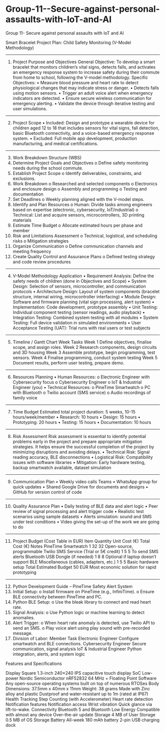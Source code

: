# Group-11--Secure-against-personal-assaults-with-IoT-and-AI
Group 11- Secure against personal assaults with IoT and AI

Smart Bracelet Project Plan: Child Safety Monitoring (V-Model Methodology)
________________________________________
1. Project Purpose and Objectives
General Objective: To develop a smart bracelet that monitors children’s vital signs, detects falls, and activates an emergency response system to increase safety during their commute from home to school, following the V-model methodology.
Specific Objectives:
•	Measure blood pressure and heart rate to detect physiological changes that may indicate stress or danger.
•	Detects falls using motion sensors.
•	Trigger an adult voice alert when emergency indicators are detected.
•	Ensure secure wireless communication for emergency alerting.
•	Validate the device through iterative testing and user simulations.
________________________________________
2. Project Scope
•	Included: Design and prototype a wearable device for children aged 12 to 18 that includes sensors for vital signs, fall detection, basic Bluetooth connectivity, and a voice-based emergency response system.
•	Excluded: Full mobile app development, production manufacturing, and medical certifications.
________________________________________
3. Work Breakdown Structure (WBS)
1.	Determine Project Goals and Objectives
o	Define safety monitoring needs during the school commute.
2.	Establish Project Scope
o	Identify deliverables, constraints, and exclusions.
3.	Work Breakdown
o	Researched and selected components
o	Electronics and enclosure design
o	Assembly and programming
o	Testing and documentation
4.	Set Deadlines
o	Weekly planning aligned with the V-model steps.
5.	Identify and Plan Resources
o	Human: Divide tasks among engineers based on expertise (electronic, cybersecurity, IoT/industrial)
o	Technical: List and acquire sensors, microcontrollers, 3D printing materials
6.	Estimate Time Budget
o	Allocate estimated hours per phase and member
7.	Risk and Limitations Assessment
o	Technical, logistical, and scheduling risks
o	Mitigation strategies
8.	Organize Communication
o	Define communication channels and meeting frequency
9.	Create Quality Control and Assurance Plans
o	Defined testing strategy and code review procedures
________________________________________
4. V-Model Methodology Application
•	Requirement Analysis: Define the safety needs of children (done in Objectives and Scope)
•	System Design: Selection of sensors, microcontroller, and communication protocols
•	Architecture Design: Layout of system components (bracelet structure, internal wiring, microcontroller interfacing)
•	Module Design: Software and firmware planning (vital sign processing, alert system)
•	Implementation: Code development, prototype assembly
•	Unit Testing: Individual component testing (sensor readings, audio playback)
•	Integration Testing: Combined system testing with all modules
•	System Testing: Full device validation in simulated environments
•	User Acceptance Testing (UAT): Trial runs with real users or test subjects
________________________________________
5. Timeline / Gantt Chart
Week	Tasks
Week 1	Define objectives, finalise scope, and assign roles.
Week 2	Research components, design circuits and 3D housing
Week 3	Assemble prototype, begin programming, test sensors.
Week 4	Finalise programming, conduct system testing
Week 5	Document results, perform user testing, prepare demo.
________________________________________
6. Resources Planning
•	Human Resources:
o	Electronic Engineer with Cybersecurity focus
o	Cybersecurity Engineer
o	IoT & Industrial Engineer (you)
•	Technical Resources:
o	PineTime Smartwatch
o	PC with Bluetooth
o	Twilio account (SMS service)
o	Audio recordings of family voice
________________________________________
7. Time Budget Estimated total project duration: 5 weeks, 10-15 hours/week/member
•	Research: 10 hours
•	Design: 15 hours
•	Prototyping: 20 hours
•	Testing: 15 hours
•	Documentation: 10 hours
________________________________________
8. Risk Assessment
Risk assessment is essential to identify potential problems early in the project and prepare appropriate mitigation strategies. It helps ensure the successful completion of the project by minimizing disruptions and avoiding delays.
•	Technical Risk: Signal reading accuracy, BLE disconnections
•	Logistical Risk: Compatibility issues with software libraries
•	Mitigation: Early hardware testing, backup smartwatch available, dataset simulation
________________________________________
9. Communication Plan
•	Weekly video calls Teams
•	WhatsApp group for quick updates
•	Shared Google Drive for documents and designs
•	GitHub for version control of code
________________________________________
10. Quality Assurance Plan
•	Daily testing of BLE data and alert logic
•	Peer review of signal processing and alert trigger code
•	Realistic test scenarios using sample datasets
•	Alerts simulation: sound and SMS under test conditions
•	Video giving the set-up of the work we are going to do
________________________________________









11. Project Budget (Cost Table in EUR)
Item	Quantity	Unit Cost (€)	Total Cost (€)	Notes
PineTime Smartwatch	1	32	32	Open-source, programmable
Twilio SMS Service (Trial or 5€ credit)	1	5	5	To send SMS alerts
Bluetooth USB Dongle (if needed)	1	8	8	Optional if laptop doesn’t support BLE
Miscellaneous (cables, adapters, etc.)	1	5	5	Basic hardware setup
Total Estimated Budget			50 EUR	Most economic solution for rapid prototyping
________________________________________
12. Python Development Guide – PineTime Safety Alert System
1.	Initial Setup:
o	Install firmware on PineTime (e.g., InfiniTime).
o	Ensure BLE connectivity between PineTime and PC.
2.	Python BLE Setup:
o	Use the bleak library to connect and read heart rate.
3.	Signal Analysis:
o	Use Python logic or machine learning to detect anomalies.
4.	Alert Trigger:
o	When heart rate anomaly is detected, use Twilio API to send an SMS.
o	Play voice alert using play sound with pre-recorded message.
5.	Division of Labor:
Member	Task
Electronic Engineer	Configure smartwatch and BLE connections.
Cybersecurity Engineer	Secure communication, signal analysis
IoT & Industrial Engineer 	Python integration, alerts, and system logic

 



Features and Specifications
	
Display	Square 1.3-inch 240×240 IPS capacitive touch display
SoC	Low-power Nordic Semiconductor nRF52832
64 MHz + Floating Point
Software	Any open-source operating systems built on top of numerous RTOSes
Body	Dimensions: 37.5mm x 40mm x 11mm
Weight: 38 grams
Made with Zinc alloy and plastic
Dustproof and water-resistant up to 1m (rated at IP67)
Health Tracking	Step Counting (with Accelerometer)
Heart rate detection
Notification features	Notification access
Wrist vibration
Quick glance via lift-to-wake.
Connectivity	Bluetooth 5 and Bluetooth Low Energy
Compatible with almost any device
Over-the-air update
Storage	4 MB of User Storage 0.5 MB of OS Storage
Battery	All-week 180 mAh battery
2-pin USB charging dock


